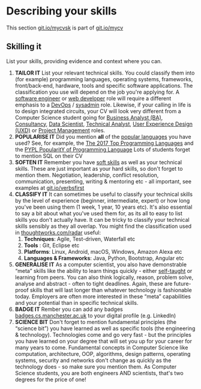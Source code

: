 # Describing your skills

This section [git.io/mycvsk](http://git.io/mycvsk) is part of [git.io/mycv](http://git.io/mycv)

## Skilling it

List your skills, providing evidence and context where you can.

1. **TAILOR IT** List your relevant technical skills. You could classify them into (for example) programming languages, operating systems, frameworks, front/back-end, hardware, tools and specific software applications. The classification you use will depend on the job you're applying for. A [software engineer](https://en.wikipedia.org/wiki/Software_engineer) or [web developer](https://en.wikipedia.org/wiki/Web_developer) role will require a different emphasis to a [DevOps](https://en.wikipedia.org/wiki/DevOps) / [sysadmin](https://en.wikipedia.org/wiki/System_administrator) role. Likewise, if your calling in life is to design integrated circuits, your CV will look very different from a Computer Science student going for [Business Analyst (BA)](https://en.wikipedia.org/wiki/Business_analyst), [Consultancy](https://en.wikipedia.org/wiki/Consultant), [Data Scientist](https://en.wikipedia.org/wiki/Data_science), [Technical Analyst](https://www.glassdoor.co.uk/Salaries/technical-analyst-salary-SRCH_KO0,17.htm), [User Experience Design (UXD)](https://en.wikipedia.org/wiki/User_experience_design) or [Project Management](https://en.wikipedia.org/wiki/Project_manager) roles.
2. **POPULARISE IT** Did you mention **all** of the [popular languages](https://www.google.com/search?q=langpop) you have used? See, for example, the [The 2017 Top Programming Languages](https://spectrum.ieee.org/computing/software/the-2017-top-programming-languages) and the [PYPL PopularitY of Programming  Language](http://pypl.github.io/PYPL.html) Lots of students forget to mention SQL on their CV
4. **SOFTEN IT** Remember you have [soft skills](https://en.wikipedia.org/wiki/Soft_skills) as well as your technical skills. These are just important as your hard skills, so don't forget to mention them. Negotiation, leadership, conflict resolution, communication, presenting, writing & mentoring etc -  all important, see examples at [git.io/verbsfirst](http://git.io/verbsfirst)
5. **CLASSIFY IT** It can sometimes be useful to classify your technical skills by the level of experience (beginner, intermediate, expert) or how long you've been using them (1 week, 1 year, 10 years etc). It's also essential to say a bit about what you've used them for, as its all to easy to list skills you don't actually have. It can be tricky to classify your technical skills sensibly as they all overlap. You might find the classification used in [thoughtworks.com/radar](https://www.thoughtworks.com/radar) useful:  
    1. **Techniques**: Agile, Test-driven, Waterfall etc
    2. **Tools** : Git, Eclipse etc
    3. **Platforms**: Linux, Android, macOS, Windows, Amazon Alexa etc
    4. **Languages & Frameworks**: Java, Python, Bootstrap, Angular etc
7. **GENERALISE IT** As a computer scientist, you also have demonstrable “meta” skills like the ability to learn things quickly  - either [self-taught](https://en.wikipedia.org/wiki/Autodidacticism) or learning from peers. You can also think logically, reason, problem solve, analyse and abstract - often to tight deadlines. Again, these are future-proof skills that will last longer than whatever technology is fashionable today. Employers are often more interested in these “meta” capabilities and your potential than in specific technical skills.  
5. **BADGE IT** Rember you can add any badges [badges.cs.manchester.ac.uk](https://badges.cs.manchester.ac.uk) to your digital profile (e.g. LinkedIn)
8. **SCIENCE BIT** Don't forget to mention fundamental principles (the “science bit”) you have learned as well as specific tools (the engineering & technology). Technologies come and go very fast - but the principles you have learned on your degree that will set you up for your career for many years to come. Fundamental concepts in Computer Science like computation, architecture, OOP, algorithms, design patterns, operating systems, security and networks don't change as quickly as the technology does - so make sure you mention them. As Computer Science students, you are both engineers AND scientists, that's two degrees for the price of one!
